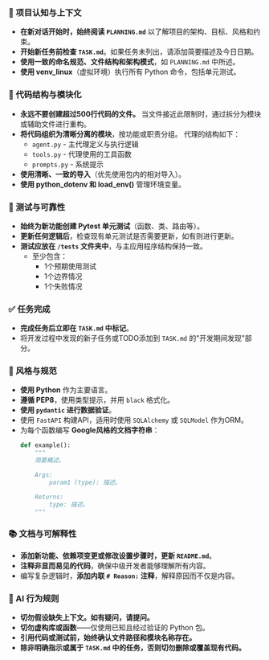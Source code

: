 ### 🔄 项目认知与上下文

- **在新对话开始时，始终阅读 `PLANNING.md`** 以了解项目的架构、目标、风格和约束。
- **开始新任务前检查 `TASK.md`**。如果任务未列出，请添加简要描述及今日日期。
- **使用一致的命名规范、文件结构和架构模式**，如 `PLANNING.md` 中所述。
- **使用 venv_linux**（虚拟环境）执行所有 Python 命令，包括单元测试。

### 🧱 代码结构与模块化

- **永远不要创建超过500行代码的文件。** 当文件接近此限制时，通过拆分为模块或辅助文件进行重构。
- **将代码组织为清晰分离的模块**，按功能或职责分组。
  代理的结构如下：
  - `agent.py` - 主代理定义与执行逻辑
  - `tools.py` - 代理使用的工具函数
  - `prompts.py` - 系统提示
- **使用清晰、一致的导入**（优先使用包内的相对导入）。
- **使用 python_dotenv 和 load_env()** 管理环境变量。

### 🧪 测试与可靠性

- **始终为新功能创建 Pytest 单元测试**（函数、类、路由等）。
- **更新任何逻辑后**，检查现有单元测试是否需要更新，如有则进行更新。
- **测试应放在 `/tests` 文件夹中**，与主应用程序结构保持一致。
  - 至少包含：
    - 1个预期使用测试
    - 1个边界情况
    - 1个失败情况

### ✅ 任务完成

- **完成任务后立即在 `TASK.md` 中标记**。
- 将开发过程中发现的新子任务或TODO添加到 `TASK.md` 的"开发期间发现"部分。

### 📎 风格与规范

- **使用 Python** 作为主要语言。
- **遵循 PEP8**，使用类型提示，并用 `black` 格式化。
- **使用 `pydantic` 进行数据验证**。
- 使用 `FastAPI` 构建API，适用时使用 `SQLAlchemy` 或 `SQLModel` 作为ORM。
- 为每个函数编写 **Google风格的文档字符串**：
  ```python
  def example():
      """
      简要概述。

      Args:
          param1 (type): 描述。

      Returns:
          type: 描述。
      """
  ```

### 📚 文档与可解释性

- **添加新功能、依赖项变更或修改设置步骤时，更新 `README.md`**。
- **注释非显而易见的代码**，确保中级开发者能够理解所有内容。
- 编写复杂逻辑时，**添加内联 `# Reason:` 注释**，解释原因而不仅是内容。

### 🧠 AI 行为规则

- **切勿假设缺失上下文。如有疑问，请提问。**
- **切勿虚构库或函数**——仅使用已知且经过验证的 Python 包。
- **引用代码或测试前，始终确认文件路径和模块名称存在。**
- **除非明确指示或属于 `TASK.md` 中的任务，否则切勿删除或覆盖现有代码。**
